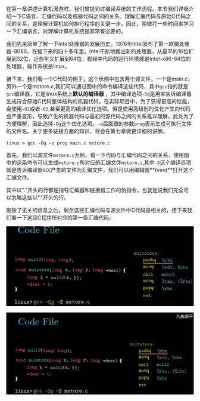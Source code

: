 在第一章讲述计算机漫游时，我们曾提到过编译系统的工作流程。本节我们详细介绍一下C语言、汇编代码以及机器代码之间的关系。理解汇编代码与原始C代码之间的关系，是理解计算机如何执行程序的关键一步。因此，稍微花一些时间来学习一下汇编语言，对理解计算机系统是非常有必要的。



我们先来简单了解一下Intel处理器的发展历史。1978年Intel发布了第一款微处理器-8086，在接下来的四十多年里，Intel不断地推出新的处理器，从最早的16位扩展到32位，近些年又扩展到64位，视频中代码的运行环境就是Intel-x86-64位的处理器，操作系统是linux。

接下来，我们看一个C代码的例子，这个示例中包含两个源文件，一个是main.c，另外一个是mstore.c,我们可以通过图中的命令编译这些代码，其中`gcc`指的就是`gcc`编译器，它是linux系统上**默认的编译器** ，其中编译选项`-Og`是用来告诉编译器生成符合原始C代码整体结构的机器代码。在实际项目中，为了获得更高的性能，会使用`-O1`或者`-O2`,甚至更高的编译优化选项。但是使用高级别的优化产生的代码会严重变形，导致产生的机器代码与最初的源代码之间的关系难以理解，此处为了方便理解，因此选择`-Og`这个优化选项。`-o`后面跟的参数`prog`表示生成可执行文件的文件名。关于更多链接方面的知识，将会在第七章做更详细的讲解。

```shell
linux > gcc -Og -o prog main.c mstore.c
```



首先，我们以源文件`mstore.c`为例，看一下代码与汇编代码之间的关系，使用图中的这条命令可以生成`mstore.c`所对应的汇编文件`mstore.s`,其中`-S`这个编译选项就是告诉编译器`GCC`产生的文件为汇编文件，我们可以用编辑器**(vim)**打开这个汇编文件。

其中以"."开头的行都是指导汇编器和链接器工作的伪指令，也就是说我们完全可以忽略这些以“."开头的行。



删除了无关的信息之后，剩余这些汇编代码与源文件中C代码是相关的，接下来我们看一下这段C程序所对应的第一条汇编代码。

![image-20240615002236744](.\pic\image-20240615002236744.png)

![image-20240615003536919](.\pic\image-20240615003536919.png)
